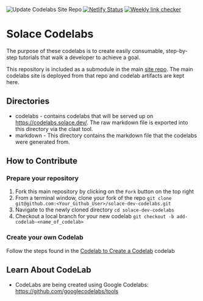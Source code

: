 ![Update Codelabs Site Repo](https://github.com/SolaceDev/solace-dev-codelabs/workflows/Update%20Codelabs%20Site%20Repo/badge.svg)
[![Netlify Status](https://api.netlify.com/api/v1/badges/e66602c6-9a94-4095-a7c4-4e37ff2cdd41/deploy-status)](https://app.netlify.com/sites/codelabs-solace/deploys)
[![Weekly link checker](https://github.com/SolaceDev/solace-dev-codelabs/actions/workflows/fullbrokenlink.yml/badge.svg)](https://github.com/SolaceDev/solace-dev-codelabs/actions/workflows/fullbrokenlink.yml)


# Solace Codelabs
The purpose of these codelabs is to create easily consumable, step-by-step tutorials that walk a developer to achieve a goal.  

This repository is included as a submodule in the main [site repo](https://github.com/SolaceDev/solace-dev-codelabs-site). The main codelabs site is deployed from that repo and codelab artifacts are kept here. 

## Directories

- codelabs - contains codelabs that will be served up on https://codelabs.solace.dev/. The raw markdown file is exported into this directory via the claat tool.  
- markdown - This directory contains the markdown file that the codelabs were generated from.     

## How to Contribute
### Prepare your repository
1. Fork this main repository by clicking on the `Fork` button on the top right  
1. From a terminal window, clone your fork of the repo `git clone git@github.com:<Your_Github_User>/solace-dev-codelabs.git`
1. Navigate to the newly cloned directory `cd solace-dev-codelabs`
1. Checkout a local branch for your new codelab `git checkout -b add-codelab-<name_of_codelab>`

### Create your own Codelab

Follow the steps found in the [Codelab to Create a Codelab](https://codelabs.solace.dev/codelabs/codelab-4-codelab/index.html?#1) codelab

## Learn About CodeLab
* CodeLabs are being created using Google Codelabs: https://github.com/googlecodelabs/tools
